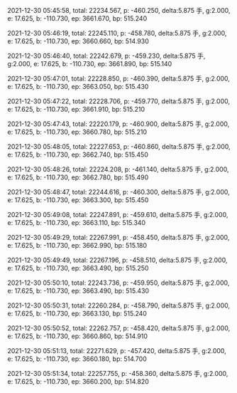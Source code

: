 2021-12-30 05:45:58, total: 22234.567, p: -460.250, delta:5.875 手, g:2.000, e: 17.625, b: -110.730, ep: 3661.670, bp: 515.240

2021-12-30 05:46:19, total: 22245.110, p: -458.780, delta:5.875 手, g:2.000, e: 17.625, b: -110.730, ep: 3660.660, bp: 514.930

2021-12-30 05:46:40, total: 22242.679, p: -459.230, delta:5.875 手, g:2.000, e: 17.625, b: -110.730, ep: 3661.890, bp: 515.140

2021-12-30 05:47:01, total: 22228.850, p: -460.390, delta:5.875 手, g:2.000, e: 17.625, b: -110.730, ep: 3663.050, bp: 515.430

2021-12-30 05:47:22, total: 22228.706, p: -459.770, delta:5.875 手, g:2.000, e: 17.625, b: -110.730, ep: 3661.910, bp: 515.210

2021-12-30 05:47:43, total: 22220.179, p: -460.900, delta:5.875 手, g:2.000, e: 17.625, b: -110.730, ep: 3660.780, bp: 515.210

2021-12-30 05:48:05, total: 22227.653, p: -460.860, delta:5.875 手, g:2.000, e: 17.625, b: -110.730, ep: 3662.740, bp: 515.450

2021-12-30 05:48:26, total: 22224.208, p: -461.140, delta:5.875 手, g:2.000, e: 17.625, b: -110.730, ep: 3662.780, bp: 515.490

2021-12-30 05:48:47, total: 22244.616, p: -460.300, delta:5.875 手, g:2.000, e: 17.625, b: -110.730, ep: 3663.300, bp: 515.450

2021-12-30 05:49:08, total: 22247.891, p: -459.610, delta:5.875 手, g:2.000, e: 17.625, b: -110.730, ep: 3663.110, bp: 515.340

2021-12-30 05:49:29, total: 22267.991, p: -458.450, delta:5.875 手, g:2.000, e: 17.625, b: -110.730, ep: 3662.990, bp: 515.180

2021-12-30 05:49:49, total: 22267.196, p: -458.510, delta:5.875 手, g:2.000, e: 17.625, b: -110.730, ep: 3663.490, bp: 515.250

2021-12-30 05:50:10, total: 22243.736, p: -459.950, delta:5.875 手, g:2.000, e: 17.625, b: -110.730, ep: 3663.490, bp: 515.430

2021-12-30 05:50:31, total: 22260.284, p: -458.790, delta:5.875 手, g:2.000, e: 17.625, b: -110.730, ep: 3663.130, bp: 515.240

2021-12-30 05:50:52, total: 22262.757, p: -458.420, delta:5.875 手, g:2.000, e: 17.625, b: -110.730, ep: 3660.860, bp: 514.910

2021-12-30 05:51:13, total: 22271.629, p: -457.420, delta:5.875 手, g:2.000, e: 17.625, b: -110.730, ep: 3660.180, bp: 514.700

2021-12-30 05:51:34, total: 22257.755, p: -458.360, delta:5.875 手, g:2.000, e: 17.625, b: -110.730, ep: 3660.200, bp: 514.820